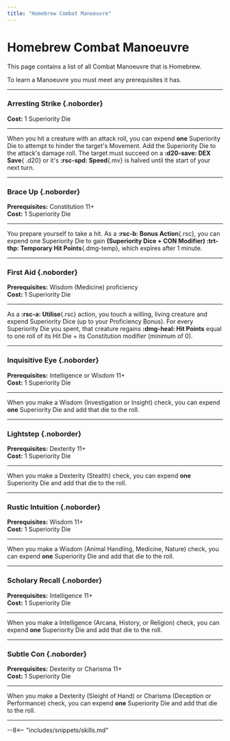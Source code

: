 ```yaml
---
title: "Homebrew Combat Manoeuvre"
---
```


# Homebrew Combat Manoeuvre

This page contains a list of all Combat Manoeuvre that is Homebrew.

To learn a Manoeuvre you must meet any prerequisites it has.

---

### Arresting Strike {.noborder}

**Cost:** 1 Superiority Die

<hr class="hr-solid">

When you hit a creature with an attack roll, you can expend **one** Superiority Die to attempt to hinder the target's Movement. Add the Superiority Die to the attack's damage roll. The target must succeed on a **:d20-save: DEX Save**{ .d20} or it's **:rsc-spd: Speed**{.mv} is halved until the start of your next turn.

---

### Brace Up {.noborder}

**Prerequisites:** Constitution 11+  
**Cost:** 1 Superiority Die  

<hr class="hr-solid">

You prepare yourself to take a hit. As a **:rsc-b: Bonus Action**{.rsc}, you can expend one Superiority Die to gain **(Superiority Dice + CON Modifier) :trt-thp: Temporary Hit Points**{.dmg-temp}, which expires after 1 minute.

---
 
### First Aid {.noborder}

**Prerequisites:** Wisdom (Medicine) proficiency   
**Cost:** 1 Superiority Die

<hr class="hr-solid">

As a **:rsc-a: Utilise**{.rsc} action, you touch a willing, living creature and expend Superiority Dice (up to your Proficiency Bonus). For every Superiority Die you spent, that creature regains **:dmg-heal: Hit Points** equal to one roll of its Hit Die + its Constitution modifier (minimum of 0).

---

### Inquisitive Eye {.noborder}

**Prerequisites:** Intelligence or Wisdom 11+  
**Cost:** 1 Superiority Die

<hr class="hr-solid">

When you make a Wisdom (Investigation or Insight) check, you can expend **one** Superiority Die and add that die to the roll.

---

### Lightstep {.noborder}

**Prerequisites:** Dexterity 11+  
**Cost:** 1 Superiority Die

<hr class="hr-solid">

When you make a Dexterity (Stealth) check, you can expend **one** Superiority Die and add that die to the roll.


---

### Rustic Intuition {.noborder}

**Prerequisites:** Wisdom 11+  
**Cost:** 1 Superiority Die

<hr class="hr-solid">

When you make a Wisdom (Animal Handling, Medicine, Nature) check, you can expend **one** Superiority Die and add that die to the roll.

---

### Scholary Recall {.noborder}

**Prerequisites:** Intelligence 11+  
**Cost:** 1 Superiority Die

<hr class="hr-solid">

When you make a Intelligence (Arcana, History, or Religion) check, you can expend **one** Superiority Die and add that die to the roll.

---

### Subtle Con {.noborder}

**Prerequisites:** Dexterity or Charisma 11+  
**Cost:** 1 Superiority Die

<hr class="hr-solid">

When you make a Dexterity (Sleight of Hand) or Charisma (Deception or Performance) check, you can expend **one** Superiority Die and add that die to the roll.

---

--8<-- "includes/snippets/skills.md"

